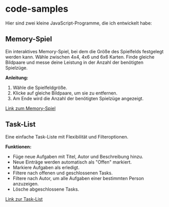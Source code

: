 # code-samples
Hier sind zwei kleine JavaScript-Programme, die ich entwickelt habe:

## Memory-Spiel

Ein interaktives Memory-Spiel, bei dem die Größe des Spielfelds festgelegt werden kann. Wähle zwischen 4x4, 4x6 und 6x6 Karten. Finde gleiche Bildpaare und messe deine Leistung in der Anzahl der benötigten Spielzüge.

**Anleitung:**
1. Wähle die Spielfeldgröße.
2. Klicke auf gleiche Bildpaare, um sie zu entfernen.
3. Am Ende wird die Anzahl der benötigten Spielzüge angezeigt.

[Link zum Memory-Spiel](https://github.com/lk21045/code-samples/tree/main/Memory)



## Task-List

Eine einfache Task-Liste mit Flexibilität und Filteroptionen.

**Funktionen:**
- Füge neue Aufgaben mit Titel, Autor und Beschreibung hinzu.
- Neue Einträge werden automatisch als "Offen" markiert.
- Markiere Aufgaben als erledigt.
- Filtere nach offenen und geschlossenen Tasks.
- Filtere nach Autor, um alle Aufgaben einer bestimmten Person anzuzeigen.
- Lösche abgeschlossene Tasks.

[Link zur Task-List](URL_ZUM_CODE)
